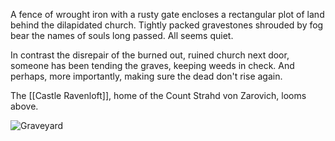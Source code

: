 A fence of wrought iron with a rusty gate encloses a rectangular plot of land behind the dilapidated church. Tightly packed gravestones shrouded by fog bear the names of souls long passed. All seems quiet.

In contrast the disrepair of the burned out, ruined church next door, someone has been tending the graves, keeping weeds in check. And perhaps, more importantly, making sure the dead don't rise again.

The [[Castle Ravenloft]], home of the Count Strahd von Zarovich, looms above.

![Graveyard](https://cdn.discordapp.com/attachments/911710764706983997/978323550559670272/unknown.png?ex=661411ce&is=66019cce&hm=c679d10d8c76a111effdd51258ca3abb3d4642fde8bdca836e6f5dc5c483f35c&)
